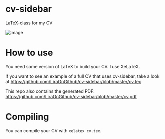 # cv-sidebar
LaTeX-class for my CV

![image](https://user-images.githubusercontent.com/1878071/227737873-f2ef33f5-f46d-42d2-96c3-841a2774fd89.png)

# How to use
You need some version of LaTeX to build your CV. I use XeLaTeX.

If you want to see an example of a full CV that uses cv-sidebar, take a look at https://github.com/LiraOnGithub/cv-sidebar/blob/master/cv.tex

This repo also contains the generated PDF: https://github.com/LiraOnGithub/cv-sidebar/blob/master/cv.pdf

# Compiling
You can compile your CV with `xelatex cv.tex`.
